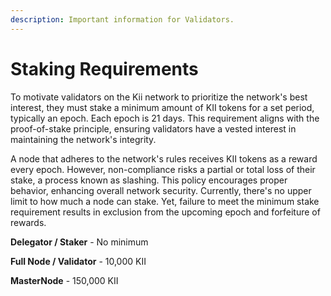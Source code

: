 ```yaml
---
description: Important information for Validators.
---
```


# Staking Requirements

To motivate validators on the Kii network to prioritize the network's best interest, they must stake a minimum amount of KII tokens for a set period, typically an epoch. Each epoch is 21 days. This requirement aligns with the proof-of-stake principle, ensuring validators have a vested interest in maintaining the network's integrity.&#x20;

A node that adheres to the network's rules receives KII tokens as a reward every epoch. However, non-compliance risks a partial or total loss of their stake, a process known as slashing. This policy encourages proper behavior, enhancing overall network security. Currently, there's no upper limit to how much a node can stake. Yet, failure to meet the minimum stake requirement results in exclusion from the upcoming epoch and forfeiture of rewards.

**Delegator / Staker** - No minimum

**Full Node / Validator** - 10,000 KII

**MasterNode** - 150,000 KII&#x20;
